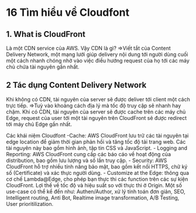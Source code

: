 # 16 Tìm hiểu về Cloudfont
## 1. What is CloudFront
Là một CDN service của AWS.
Vậy CDN là gì?
=>Viết tắt của Content Delivery Network, một mạng lưới giúp delivery nội dung tới người dùng cuối một cách nhanh chóng nhờ vào việc điều hướng request của họ tới các máy chủ chứa tài nguyên gần nhất.

## 2 Tác dụng Content Delivery Network

Khi không có CDN, tài nguyên của server sẽ được deliver tới client một cách trực tiếp. =>Tuỳ vào khoảng cách địa lý mà tốc độ truy cập sẽ nhanh hay chậm.
Khi có CDN, tài nguyên của server sẽ được cache trên các máy chủ Edge, request của user tới một tài nguyên trên CloudFront sẽ được redirect tới máy chủ Edge gần nhất.

Các khái niệm Cloudfont
	-Cache: AWS CloudFront lưu trữ các tài nguyên tại edge location để giảm thời gian phản hồi và tăng tốc độ tải trang web. Các tài nguyên này bao gồm hình ảnh, tập tin CSS và JavaScript.
	- Logging and Reporting: AWS CloudFront cung cấp các báo cáo về hoạt động của distribution, bao gồm lưu lượng và số lần truy cập.
	- Security: AWS CloudFront hỗ trợ nhiều tính năng bảo mật, bao gồm kết nối HTTPS, chữ ký số (Certificate) và xác thực người dùng.
	- Customize at the Edge: thông qua cơ chế Lambda@Edge, cho phép bạn thực thi các function trên các sự kiện CloudFront. Lợi thế về tốc độ và hiệu suất so với thực thi ở Origin. Một số use-case có thể kể đến như: Authen/Author, xử lý tính toán đơn giản, SEO, Intelligent routing, Anti Bot, Realtime image transformation, A/B Testing, User prioritilization.